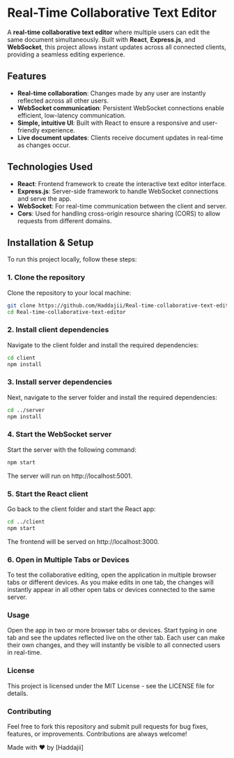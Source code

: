 # Real-Time Collaborative Text Editor

A **real-time collaborative text editor** where multiple users can edit the same document simultaneously. Built with **React**, **Express.js**, and **WebSocket**, this project allows instant updates across all connected clients, providing a seamless editing experience.


## Features
- **Real-time collaboration**: Changes made by any user are instantly reflected across all other users.
- **WebSocket communication**: Persistent WebSocket connections enable efficient, low-latency communication.
- **Simple, intuitive UI**: Built with React to ensure a responsive and user-friendly experience.
- **Live document updates**: Clients receive document updates in real-time as changes occur.

## Technologies Used
- **React**: Frontend framework to create the interactive text editor interface.
- **Express.js**: Server-side framework to handle WebSocket connections and serve the app.
- **WebSocket**: For real-time communication between the client and server.
- **Cors**: Used for handling cross-origin resource sharing (CORS) to allow requests from different domains.

## Installation & Setup

To run this project locally, follow these steps:

### 1. Clone the repository

Clone the repository to your local machine:

```bash
git clone https://github.com/Haddajii/Real-time-collaborative-text-editor.git
cd Real-time-collaborative-text-editor
```
### 2. Install client dependencies
Navigate to the client folder and install the required dependencies:

```bash
cd client
npm install
```
### 3. Install server dependencies
Next, navigate to the server folder and install the required dependencies:

```bash
cd ../server
npm install
```

### 4. Start the WebSocket server
Start the server with the following command:

```bash
npm start
```
The server will run on http://localhost:5001.

### 5. Start the React client
Go back to the client folder and start the React app:

```bash
cd ../client
npm start
```
The frontend will be served on http://localhost:3000.

### 6. Open in Multiple Tabs or Devices
To test the collaborative editing, open the application in multiple browser tabs or different devices. As you make edits in one tab, the changes will instantly appear in all other open tabs or devices connected to the same server.

### Usage
Open the app in two or more browser tabs or devices.
Start typing in one tab and see the updates reflected live on the other tab.
Each user can make their own changes, and they will instantly be visible to all connected users in real-time.

### License
This project is licensed under the MIT License - see the LICENSE file for details.

### Contributing
Feel free to fork this repository and submit pull requests for bug fixes, features, or improvements. Contributions are always welcome!

Made with ❤️ by [Haddajii]
